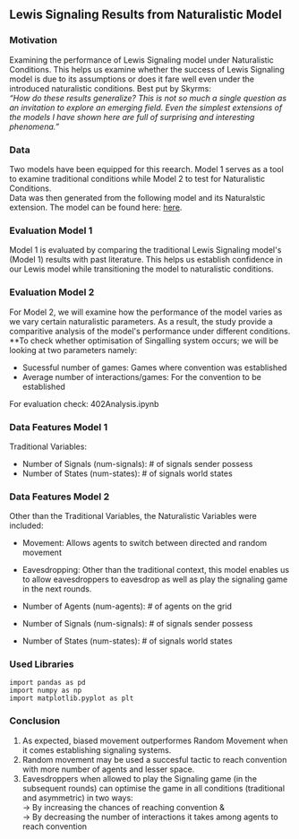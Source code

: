 ## Lewis Signaling Results from Naturalistic Model

### Motivation
Examining the performance of Lewis Signaling model under Naturalistic Conditions. This helps us examine whether the success of Lewis Signaling model is due to its assumptions or does it fare well even under the introduced naturalistic conditions. Best put  by Skyrms:<br>
<i>“How do these results generalize? This is not so much a single question as an invitation to
explore an emerging field. Even the simplest extensions of the models I have shown here are full of surprising and interesting phenomena.”</i>

### Data 
Two models have been equipped for this reearch. Model 1 serves as a tool to examine traditional conditions while Model 2 to test for Naturalistic Conditions.  <br>
Data was then  generated from the following model and its Naturalstic extension. The model can be found here: <a href="https://ccl.northwestern.edu/netlogo/models/SignalingGame"> here</a>.

### Evaluation Model 1
Model 1 is evaluated by comparing the traditional Lewis Signaling model's (Model 1) results with past literature. This helps us establish confidence in our Lewis model while transitioning the model to naturalistic conditions.

### Evaluation Model 2
For Model 2, we will examine how the performance of the model varies as we vary certain naturalistic parameters. As a result, the study provide a comparitive analysis of the model's performance under different conditions.<br>
**To check whether optimisation of Singalling system occurs; we will be looking at two parameters namely:
- Sucessful number of games: Games where convention was established
- Average number of interactions/games: For the convention to be established

For evaluation check:  402Analysis.ipynb 

### Data Features Model 1
Traditional Variables:

- Number of Signals (num-signals): # of signals sender possess
- Number of States (num-states): # of signals world states

### Data Features Model 2
Other than the Traditional Variables, the Naturalistic Variables were included:
- Movement: Allows agents to switch between directed and random movement
- Eavesdropping: Other than the traditional context, this model enables us to allow eavesdroppers to eavesdrop as well as play the signaling game in the next rounds.

- Number of Agents (num-agents): # of agents on the grid
- Number of Signals (num-signals): # of signals sender possess
- Number of States (num-states): # of signals world states

### Used Libraries 
```
import pandas as pd
import numpy as np
import matplotlib.pyplot as plt

 ```
 ### Conclusion
1. As expected, biased movement outperformes Random Movement when it comes establishing signaling systems.
2. Random movement may be used a succesful tactic to reach convention with more number of agents and lesser space. 
3. Eavesdroppers when allowed to play the Signaling game (in the subsequent rounds) can optimise the game in all conditions (traditional and asymmetric) in two ways: <br>
 -> By increasing the chances of reaching convention &<br> 
 -> By decreasing the number of interactions it takes among agents to reach convention
 
